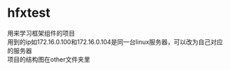 # hfxtest
用来学习框架组件的项目<br />
用到的ip如172.16.0.100和172.16.0.104是同一台linux服务器，可以改为自己对应的服务器<br />
项目的结构图在other文件夹里<br />
